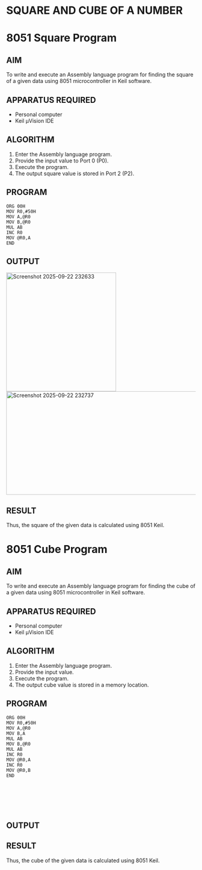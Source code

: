 # SQUARE AND CUBE OF A NUMBER
# 8051 Square  Program

## AIM
To write and execute an Assembly language program for finding the square of a given data using 8051 microcontroller in Keil software.

## APPARATUS REQUIRED
- Personal computer
- Keil μVision IDE

## ALGORITHM
1. Enter the Assembly language program.
2. Provide the input value to Port 0 (P0).
3. Execute the program.
4. The output square value is stored in Port 2 (P2).

## PROGRAM
```
ORG 00H
MOV R0,#50H
MOV A,@R0
MOV B,@R0
MUL AB
INC R0
MOV @R0,A
END
```

## OUTPUT
<img width="292" height="316" alt="Screenshot 2025-09-22 232633" src="https://github.com/user-attachments/assets/54ebd10f-0cc7-4f19-ba25-8b01e875b650" />

<img width="793" height="275" alt="Screenshot 2025-09-22 232737" src="https://github.com/user-attachments/assets/9e087310-c928-4eb1-a648-d7a79bbf6fb5" />

## RESULT
Thus, the square of the given data is calculated using 8051 Keil.

# 8051 Cube  Program

## AIM
To write and execute an Assembly language program for finding the cube of a given data using 8051 microcontroller in Keil software.

## APPARATUS REQUIRED
- Personal computer
- Keil μVision IDE

## ALGORITHM
1. Enter the Assembly language program.
2. Provide the input value.
3. Execute the program.
4. The output cube value is stored in a memory location.

## PROGRAM
```
ORG 00H
MOV R0,#50H
MOV A,@R0
MOV B,A
MUL AB
MOV B,@R0
MUL AB
INC R0
MOV @R0,A
INC R0
MOV @R0,B
END







```


## OUTPUT

## RESULT
Thus, the cube of the given data is calculated using 8051 Keil.
